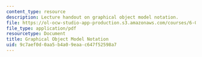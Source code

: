 ```yaml
---
content_type: resource
description: Lecture handout on graphical object model notation.
file: https://ol-ocw-studio-app-production.s3.amazonaws.com/courses/6-005-elements-of-software-construction-fall-2008/9c7aef0d0aa5b4a09eaac647f52598a7_MIT6_005f08_lec_object_model.pdf
file_type: application/pdf
resourcetype: Document
title: Graphical Object Model Notation
uid: 9c7aef0d-0aa5-b4a0-9eaa-c647f52598a7
---
```

